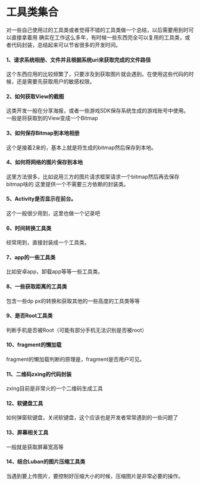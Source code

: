 # 工具类集合
对一些自己使用过的工具类或者觉得不错的工具类做一个总结，以后需要用到时可以直接拿着用
确实在工作这么多年，有时候一些东西完全可以复用的工具类，或者代码封装，总结起来可以节省很多的开发时间。

#### 1、请求系统相册、文件并且根据系统uri来获取完成的文件路径
这个东西应用的比较频繁了，只要涉及到获取图片就会遇到。在使用这些代码的时候，还是需要先获取用户的敏感权限。
#### 2、如何获取View的截图
这类开发一般在分享海报，或者一些游戏SDK保存系统生成的游戏账号中使用。一般是将获取到的View变成一个Bitmap
#### 3、如何保存Bitmap到本地相册
这个是接着2来的，基本上就是将生成的bitmap然后保存到本地。
#### 4、如何将网络的图片保存到本地
这里方法很多，比如说用三方的图片请求框架请求一个bitmap然后再去保存bitmap啥的
这里提供一个不需要三方依赖的封装类。
#### 5、Activity是否显示在前台。
这个一般很少用到，这里也做一个记录吧
#### 6、时间转换工具类
经常用到，直接封装成一个工具类。
#### 7、app的一些工具类
比如安卓app，卸载app等等一些工具类。
#### 8、一些获取距离的工具类
包含一些dp px的转换和获取其他的一些高度的工具类等等
#### 9、是否Root工具类
判断手机是否被Root（可能有部分手机无法识别是否被root）
#### 10、fragment的懒加载
fragment的懒加载判断的原理是，fragment是否用户可见。
#### 11、二维码zxing的代码封装
zxing目前是非常火的一个二维码生成工具
#### 12、软键盘工具
如何弹窗软键盘，关闭软键盘，这个应该也是开发者常常遇到的一些问题了
#### 13、屏幕相关工具
一般就是获取屏幕宽高等
#### 14、结合Luban的图片压缩工具类
当遇到要上传图片，要控制好压缩大小的时候，压缩图片是非常必要的操作。

